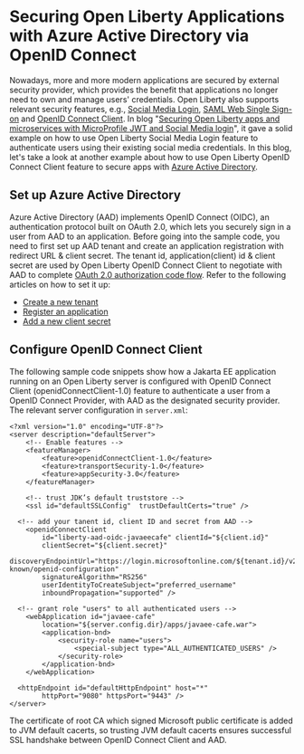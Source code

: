# Securing Open Liberty Applications with Azure Active Directory via OpenID Connect

Nowadays, more and more modern applications are secured by external security provider, which provides the benefit that applications no longer need to own and manage users' credentials. Open Liberty also supports relevant security features, e.g., [Social Media Login](https://openliberty.io/docs/ref/feature/#socialLogin-1.0.html), [SAML Web Single Sign-on](https://openliberty.io/docs/ref/feature/#samlWeb-2.0.html) and [OpenID Connect Client](https://openliberty.io/docs/ref/feature/#openidConnectClient-1.0.html). In blog "[Securing Open Liberty apps and microservices with MicroProfile JWT and Social Media login](https://openliberty.io/blog/2019/08/29/securing-microservices-social-login-jwt.html)", it gave a solid example on how to use Open Liberty Social Media Login feature to authenticate users using their existing social media credentials. In this blog, let's take a look at another example about how to use Open Liberty OpenID Connect Client feature to secure apps with [Azure Active Directory](https://docs.microsoft.com/en-us/azure/active-directory/develop/v2-protocols-oidc).

## Set up Azure Active Directory
Azure Active Directory (AAD) implements OpenID Connect (OIDC), an authentication protocol built on OAuth 2.0, which lets you securely sign in a user from AAD to an application. Before going into the sample code, you need to first set up AAD tenant and create an application registration with redirect URL & client secret. The tenant id, application(client) id & client secret are used by Open Liberty OpenID Connect Client to negotiate with AAD to complete [OAuth 2.0 authorization code flow](https://docs.microsoft.com/en-us/azure/active-directory/develop/v2-oauth2-auth-code-flow). Refer to the following articles on how to set it up:
- [Create a new tenant](https://docs.microsoft.com/en-us/azure/active-directory/develop/quickstart-register-app)
- [Register an application](https://docs.microsoft.com/en-us/azure/active-directory/develop/quickstart-register-app)
- [Add a new client secret](https://docs.microsoft.com/en-us/azure/active-directory/develop/v2-oauth2-client-creds-grant-flow#request-the-permissions-in-the-app-registration-portal)

## Configure OpenID Connect Client
The following sample code snippets show how a Jakarta EE application running on an Open Liberty server is configured with OpenID Connect Client (openidConnectClient-1.0) feature to authenticate a user from a OpenID Connect Provider, with AAD as the designated security provider.
The relevant server configuration in `server.xml`:
```
<?xml version="1.0" encoding="UTF-8"?>
<server description="defaultServer">
	<!-- Enable features -->
	<featureManager>
		<feature>openidConnectClient-1.0</feature>
		<feature>transportSecurity-1.0</feature>
		<feature>appSecurity-3.0</feature>
	</featureManager>

	<!-- trust JDK’s default truststore -->
	<ssl id="defaultSSLConfig"  trustDefaultCerts="true" />

  <!-- add your tanent id, client ID and secret from AAD -->
	<openidConnectClient
		id="liberty-aad-oidc-javaeecafe" clientId="${client.id}"
		clientSecret="${client.secret}"
		discoveryEndpointUrl="https://login.microsoftonline.com/${tenant.id}/v2.0/.well-known/openid-configuration"
		signatureAlgorithm="RS256"
		userIdentityToCreateSubject="preferred_username"
		inboundPropagation="supported" />

  <!-- grant role "users" to all authenticated users -->
	<webApplication id="javaee-cafe"
		location="${server.config.dir}/apps/javaee-cafe.war">
		<application-bnd>
			<security-role name="users">
				<special-subject type="ALL_AUTHENTICATED_USERS" />
			</security-role>
		</application-bnd>
	</webApplication>

  <httpEndpoint id="defaultHttpEndpoint" host="*"
		httpPort="9080" httpsPort="9443" />
</server>
```

The certificate of root CA which signed Microsoft public certificate is added to JVM default cacerts, so trusting JVM default cacerts ensures successful SSL handshake between OpenID Connect Client and AAD.

